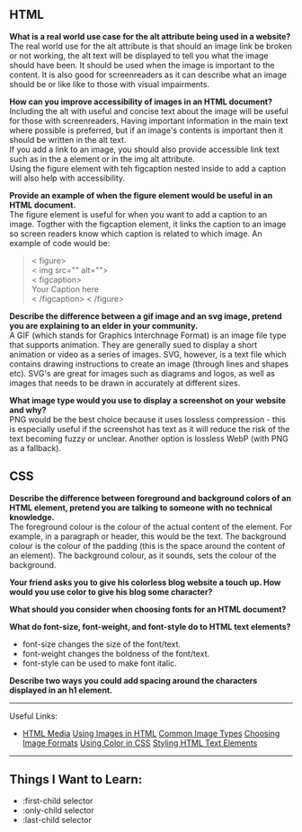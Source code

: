 ## HTML

**What is a real world use case for the alt attribute being used in a website?**  
The real world use for the alt attribute is that should an image link be broken or not working, the alt text will be displayed to tell you what the image should have been. It should be used when the image is important to the content. It is also good for screenreaders as it can describe what an image should be or like like to those with visual impairments.

**How can you improve accessibility of images in an HTML document?**  
Including the alt with useful and concise text about the image will be useful for those with screenreaders. Having important information in the main text where possible is preferred, but if an image's contents is important then it should be written in the alt text.  
If you add a link to an image, you should also provide accessible link text such as in the a element or in the img alt attribute.  
Using the figure element with teh figcaption nested inside to add a caption will also help with accessibility.



**Provide an example of when the figure element would be useful in an HTML document.**  
The figure element is useful for when you want to add a caption to an image. Togther with the figcaption element, it links the caption to an image so screen readers know which caption is related to which image. An example of code would be:
> < figure>  
< img src="" alt="">  
< figcaption>  
Your Caption here  
< /figcaption>
< /figure>

**Describe the difference between a gif image and an svg image, pretend you are explaining to an elder in your community.**  
A GIF (which stands for Graphics Interchnage Format) is an image file type that supports animation. They are generally sued to display a short animation or video as a series of images. SVG, however, is a text file which contains drawing instructions to create an image (through lines and shapes etc). SVG's are great for images such as diagrams and logos, as well as images that needs to be drawn in accurately at different sizes.

**What image type would you use to display a screenshot on your website and why?**  
PNG would be the best choice because it uses lossless compression - this is especially useful if the screenshot has text as it will reduce the risk of the text becoming fuzzy or unclear. Another option is lossless WebP (with PNG as a fallback).

## CSS

**Describe the difference between foreground and background colors of an HTML element, pretend you are talking to someone with no technical knowledge.**  
The foreground colour is the colour of the actual content of the element. For example, in a paragraph or header, this would be the text. The background colour is the colour of the padding (this is the space around the content of an element). The background colour, as it sounds, sets the colour of the background.

**Your friend asks you to give his colorless blog website a touch up. How would you use color to give his blog some character?**  


**What should you consider when choosing fonts for an HTML document?**  


**What do font-size, font-weight, and font-style do to HTML text elements?**  
- font-size changes the size of the font/text.
- font-weight changes the boldness of the font/text.
- font-style can be used to make font italic.

**Describe two ways you could add spacing around the characters displayed in an h1 element.**  


---

Useful Links:
- [HTML Media](https://developer.mozilla.org/en-US/docs/Learn/HTML/Multimedia_and_embedding)
[Using Images in HTML](https://developer.mozilla.org/en-US/docs/Learn/HTML/Multimedia_and_embedding/Images_in_HTML)
[Common Image Types](https://developer.mozilla.org/en-US/docs/Web/Media/Formats/Image_types)
[Choosing Image Formats](https://developer.mozilla.org/en-US/docs/Web/Media/Formats/Image_types#choosing_an_image_format)
[Using Color in CSS](https://developer.mozilla.org/en-US/docs/Web/CSS/CSS_Colors/Applying_color)
[Styling HTML Text Elements](https://developer.mozilla.org/en-US/docs/Learn/CSS/Styling_text/Fundamentals)

---

## Things I Want to Learn:
- :first-child selector
- :only-child selector
- :last-child selector
